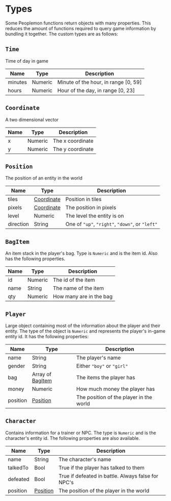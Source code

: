 # Types

Some Peoplemon functions return objects with many properties. This reduces the amount of functions
required to query game information by bundling it together. The custom types are as follows:

## `Time`

Time of day in game

| Name    | Type    | Description                          |
|---------|---------|--------------------------------------|
| minutes | Numeric | Minute of the hour, in range [0, 59] |
| hours   | Numeric | Hour of the day, in range [0, 23]    |

## `Coordinate`

A two dimensional vector

| Name | Type    | Description      |
|------|---------|------------------|
| x    | Numeric | The x coordinate |
| y    | Numeric | The y coordinate |

## `Position`

The position of an entity in the world

| Name      | Type       | Description                                     |
|-----------|------------|-------------------------------------------------|
| tiles     | [Coordinate](#coordinate) | Position in tiles                               |
| pixels    | [Coordinate](#coordinate) | The position in pixels                          |
| level     | Numeric    | The level the entity is on                      |
| direction | String     | One of `"up"`, `"right"`, `"down"`, or `"left"` |

## `BagItem`

An item stack in the player's bag. Type is `Numeric` and is the item id. Also has the following properties.

| Name | Type    | Description             |
|------|---------|-------------------------|
| id   | Numeric | The id of the item      |
| name | String  | The name of the item    |
| qty  | Numeric | How many are in the bag |

## `Player`

Large object containing most of the information about the player and their entity. The type of the
object is `Numeric` and represents the player's in-game entity id. It has the following properties:

| Name     | Type             | Description                             |
|----------|------------------|-----------------------------------------|
| name     | String           | The player's name                       |
| gender   | String           | Either `"boy"` or `"girl"`              |
| bag      | Array of [BagItem](#bagitem) | The items the player has                |
| money    | Numeric          | How much money the player has           |
| position | [Position](#position) | The position of the player in the world |

## `Character`

Contains information for a trainer or NPC. The type is `Numeric` and is the character's entity id.
The following properties are also available.

| Name     | Type     | Description                                        |
|----------|----------|----------------------------------------------------|
| name     | String   | The character's name                               |
| talkedTo | Bool     | True if the player has talked to them              |
| defeated | Bool     | True if defeated in battle. Always false for NPC's |
| position | [Position](#position) | The position of the player in the world            |
